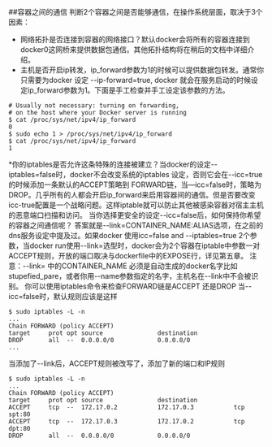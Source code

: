 ##容器之间的通信
判断2个容器之间是否能够通信，在操作系统层面，取决于3个因素：
* 网络拓扑是否连接到容器的网络接口？默认docker会将所有的容器连接到docker0这网桥来提供数据包通信。其他拓扑结构将在稍后的文档中详细介绍。
* 主机是否开启ip转发，ip_forward参数为1的时候可以提供数据包转发。通常你只需要为docker 设定 --ip-forward=true,
docker 就会在服务启动的时候设定ip_forward参数为1。下面是手工检查并手工设定该参数的方法。
```
# Usually not necessary: turning on forwarding,
# on the host where your Docker server is running
$ cat /proc/sys/net/ipv4/ip_forward
0
$ sudo echo 1 > /proc/sys/net/ipv4/ip_forward
$ cat /proc/sys/net/ipv4/ip_forward
1
```
*你的iptables是否允许这条特殊的连接被建立？当docker的设定--iptables=false时，docker不会改变系统的iptables
设定，否则它会在--icc=true的时候添加一条默认的ACCEPT策略到 FORWARD链，当—icc=false时，策略为DROP。几乎所有的人都会开启ip_forward来启用容器间的通信。但是否要改变icc-true配置是一个战略问题。这样iptable就可以防止其他被感染容器对宿主主机的恶意端口扫描和访问。
当你选择更安全的设定--icc=false后，如何保持你希望的容器之间通信呢？
答案就是--link=CONTAINER_NAME:ALIAS选项，在之前的dns服务设定中提及过。如果docker 使用icc=false and --iptables=true 2个参数，当docker run使用--link=选型时，docker会为2个容器在iptable中参数一对ACCEPT规则，开放的端口取决与dockerfile中的EXPOSE行，详见第五章。
注意：--link= 中的CONTAINER_NAME 必须是自动生成的docker名字比如stupefied_pare，或者你用--name参数指定的名字，主机名在--link中不会被识别。
你可以使用iptables命令来检查FORWARD链是ACCEPT 还是DROP
当--icc=false时，默认规则应该是这样
```
$ sudo iptables -L -n
...
Chain FORWARD (policy ACCEPT)
target     prot opt source               destination
DROP       all  --  0.0.0.0/0            0.0.0.0/0
...
```
当添加了--link后，ACCEPT规则被改写了，添加了新的端口和IP规则
```
$ sudo iptables -L -n
...
Chain FORWARD (policy ACCEPT)
target     prot opt source               destination
ACCEPT     tcp  --  172.17.0.2           172.17.0.3           tcp spt:80
ACCEPT     tcp  --  172.17.0.3           172.17.0.2           tcp dpt:80
DROP       all  --  0.0.0.0/0            0.0.0.0/0
```